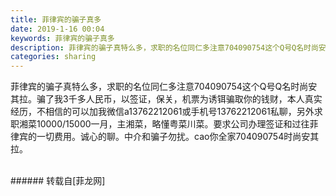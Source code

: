 ```yaml
---
title: 菲律宾的骗子真多
date: 2019-1-16 00:04
keywords: 菲律宾的骗子真多
description: 菲律宾的骗子真特么多，求职的名位同仁多注意704090754这个Q号Q名时尚安其拉。骗了我3千多人民币，以签证，保关，机票为诱铒骗取你的钱财，本人真实经历，不相信的可以加我微信a13762212061或手机号13762212061私聊，另外求职湘菜10000/15000一月，主湘菜，略懂粤菜川菜。要求公司办理签证和过往菲律宾的一切费用。诚心的聊。中介和骗子勿扰。cao你全家704090754时尚安其拉。
categories: sharing
---
```

<td class="t_f" id="postmessage_2702646">

菲律宾的骗子真特么多，求职的名位同仁多注意704090754这个Q号Q名时尚安其拉。骗了我3千多人民币，以签证，保关，机票为诱铒骗取你的钱财，本人真实经历，不相信的可以加我微信a13762212061或手机号13762212061私聊，另外求职湘菜10000/15000一月，主湘菜，略懂粤菜川菜。要求公司办理签证和过往菲律宾的一切费用。诚心的聊。中介和骗子勿扰。cao你全家704090754时尚安其拉。<br/>
<br/>
</td>
###### 转载自[菲龙网]